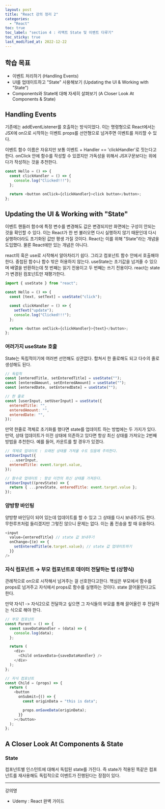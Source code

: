 ```yaml
---
layout: post
title: "React 강의 정리 2"
categories:
  - "React"
toc: true
toc_label: "section 4 : 리액트 State 및 이벤트 다루기"
toc_sticky: true
last_modified_at: 2022-12-22
---
```


## 학습 목표

- 이벤트 처리하기 (Handling Events)
- UI를 업데이트하고 "State" 사용해보기 (Updating the UI & Working with "State")
- Components와 State에 대해 자세히 살펴보기 (A Closer Look At Components & State)

## Handling Events

기존에는 addEventListener를 호출하는 방식이었다. 이는 명령형으로 React에서는 JSX에 on으로 시작하는 이벤트 props를 선언형으로 넘겨주면 이벤트를 처리할 수 있다.

이벤트 함수 이름은 자유지만 보통 이벤트 + Handler == 'clickHandler'로 짓는다고 한다. onClick 안에 함수를 작성할 수 있겠지만 가독성을 위해서 JSX구문보다는 위에다가 작성하는 것을 추천한다.

```js
const Hello = () => {
  const clickHandler = () => {
    console.log("Clicked!!!");
  };

  return <button onClick={clickHandler}>click button</button>;
};
```

## Updating the UI & Working with "State"

이벤트 핸들러 함수에 특정 변수를 변경해도 값은 변경되지만 화면에는 구성이 안되는 것을 확인할 수 있다. 이는 React가 한 번 불러오면 다시 실행하지 않기 때문인데 다시 실행하더라도 초기화된 값만 평생 가질 것이다. React는 이를 위해 "State"라는 개념을 도입했다. 물론 React에만 있는 개념은 아니다.

react의 훅은 use로 시작해서 알아차리기 쉽다. 그리고 컴포넌트 함수 안에서 호출해야 한다. 중첩된 함수나 함수 밖은 허용하지 않는다. useState는 초기값을 넘겨줄 수 있으며 배열을 반환하는데 첫 번째는 읽기 전용이고 두 번째는 쓰기 전용이다. react는 state가 변경된 컴포넌트만 재평가한다.

```js
import { useState } from "react";

const Hello = () => {
  const [text, setText] = useState("click");

  const clickHandler = () => {
    setText("update");
    console.log("Clicked!!!");
  };

  return <button onClick={clickHandler}>{text}</button>;
};
```

### 여러가지 useState 호출

State는 독립적이기에 여러번 선언해도 상관없다. 합쳐서 한 줄로해도 되고 다수의 줄로 생성해도 된다.

```js
// 독립적
const [enteredTitle, setEnteredTitle] = useState("");
const [enteredAmount, setEnteredAmount] = useState("");
const [enteredDate, setEnteredDate] = useState("");

// 한 줄로
const [userInput, setUserInput] = useState({
  enteredTitle: "",
  enteredAmount: "",
  enteredDate: "",
});
```

만약 한줄로 객체로 초기화를 했다면 state를 업데이트 하는 방법에는 두 가지가 있다. 만약, 상태 업데이트가 이전 상태에 의존하고 있다면 항상 최신 상태를 가져오는 2번째 방법을 추천한다. 예를 들어, 카운트를 할 경우가 있겠다.

```js
// 객체로 업데이트 : 오래된 상태를 가져올 수도 있음에 주의한다.
setUserInput({
  ...userInput,
  enteredTitle: event.target.value,
});

// 함수로 업데이트 : 항상 이전의 최신 상태를 가져온다.
setUserInput((prevState) => {
  return { ...prevState, enteredTitle: event.target.value };
});
```

### 양방향 바인팅

양방향 바인딩이 되어 있는데 업데이트를 할 수 있고 그 상태를 다시 보내주기도 한다. 무한루프처럼 들리겠지만 그렇진 않으니 문제는 없다. 이는 폼 전송을 할 때 유용하다.

```js
<input
  value={enteredTitle} // state 값 보내주기
  onChange={(e) => {
    setEnteredTitle(e.target.value); // state 값 업데이트하기
  }}
/>
```

### 자식 컴포넌트 → 부모 컴포넌트로 데이터 전달하는 법 (상향식)

관례적으로 on으로 시작해서 넘겨주는 걸 선호한다고한다. 핵심은 부모에서 함수를 props로 넘겨주고 자식에서 props로 함수를 실행하는 것이다. state 끌어올린다고도 한다.

만약 자식1 -> 자식2으로 전달하고 싶으면 그 자식들의 부모를 통해 끌어올린 후 전달하는 식으로 해야 한다.

```js
// 부모 컴포넌트
const Parent = () => {
  const saveDataHandler = (data) => {
    console.log(data);
  };

  return (
    <div>
      <Child onSaveData={saveDataHandler} />
    </div>
  );
};
```

```js
// 자식 컴포넌트
const Child = (props) => {
  return (
    <button
      onSubmit={() => {
        const originData = "this is data";

        props.onSaveData(originData);
      }}
    ></button>
  );
};
```

## A Closer Look At Components & State

### State

컴포넌트별 인스턴트에 대해서 독립된 state를 가진다. 즉 state가 적용된 똑같은 컴포넌트를 재사용해도 독립적으로 이벤트가 진행된다는 장점이 있다.

---

강의명

- Udemy : React 완벽 가이드
